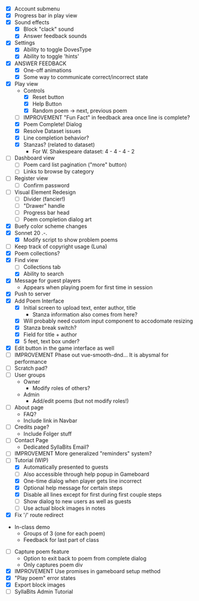 - [x] Account submenu
- [x] Progress bar in play view
- [x] Sound effects
    - [x] Block "clack" sound
    - [x] Answer feedback sounds
- [x] Settings
    - [x] Ability to toggle DovesType
    - [x] Ability to toggle 'hints'
- [x] ANSWER FEEDBACK
    - [x] One-off animations
    - [x] Some way to communicate correct/incorrect state
- [x] Play view
    - Controls
        - [x] Reset button
        - [x] Help Button
        - [x] Random poem -> next, previous poem
    - [ ] IMPROVEMENT "Fun Fact" in feedback area once line is complete?
    - [x] Poem Complete! Dialog
    - [x] Resolve Dataset issues
    - [x] Line completion behavior?
    - [x] Stanzas? (related to dataset)
        - For W. Shakespeare dataset: 4 - 4 - 4 - 2
- [ ] Dashboard view
    - [ ] Poem card list pagination ("more" button)
    - [ ] Links to browse by category
- [ ] Register view
    - [ ] Confirm password
- [ ] Visual Element Redesign
    - [ ] Divider (fancier!)
    - [ ] "Drawer" handle
    - [ ] Progress bar head
    - [ ] Poem completion dialog art
- [x] Buefy color scheme changes
- [x] Sonnet 20 .-.
    - [x] Modify script to show problem poems
- [ ] Keep track of copyright usage (Luna)
- [x] Poem collections?
- [x] Find view
    - [ ] Collections tab
    - [x] Ability to search
- [x] Message for guest players
    - Appears when playing poem for first time in session
- [x] Push to server
- [x] Add Poem Interface
    - [x] Initial screen to upload text, enter author, title
        - Stanza information also comes from here?
    - [x] Will probably need custom input component to accodomate resizing
    - [x] Stanza break switch?
    - [x] Field for title + author
    - [x] 5 feet, text box under?
- [x] Edit button in the game interface as well
- [ ] IMPROVEMENT Phase out vue-smooth-dnd... It is abysmal for performance 
- [ ] Scratch pad?
- [ ] User groups
    - Owner
        - Modify roles of others?
    - Admin
        - Add/edit poems (but not modify roles!)
- [ ] About page
    - FAQ?
    - Include link in Navbar
- [ ] Credits page?
    - Include Folger stuff
- [ ] Contact Page
    - Dedicated SyllaBits Email?
- [ ] IMPROVEMENT More generalized "reminders" system?
- [ ] Tutorial (WIP)
    - [x] Automatically presented to guests
    - [ ] Also accessible through help popup in Gameboard
    - [x] One-time dialog when player gets line incorrect
    - [x] Optional help message for certain steps
    - [x] Disable all lines except for first during first couple steps
    - [ ] Show dialog to new users as well as guests
    - [ ] Use actual block images in notes
- [x] Fix '/' route redirect
- In-class demo
    - Groups of 3 (one for each poem)
    - Feedback for last part of class
- [ ] Capture poem feature
    - Option to exit back to poem from complete dialog
    - Only captures poem div
- [x] IMPROVEMENT Use promises in gameboard setup method
- [x] "Play poem" error states
- [x] Export block images
- [ ] SyllaBits Admin Tutorial